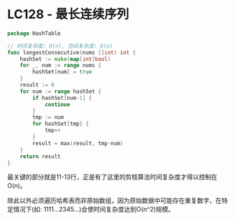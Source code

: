 # LC128 - 最长连续序列

```go title="LongestConsecutiveSequence.go" linenums="1" hl_lines="11-13"
package HashTable

// 时间复杂度: O(n), 空间复杂度: O(n)
func longestConsecutive(nums []int) int {
	hashSet := make(map[int]bool)
	for _, num := range nums {
		hashSet[num] = true
	}
	result := 0
	for num := range hashSet {
		if hashSet[num-1] {
			continue
		}
		tmp := num
		for hashSet[tmp] {
			tmp++
		}
		result = max(result, tmp-num)
	}
	return result
}
```

最关键的部分就是11-13行，正是有了这里的剪枝算法时间复杂度才得以控制在O(n)。

除此以外必须遍历哈希表而非原始数组，因为原始数据中可能存在重复数字，在特定情况下(如: 1111...2345...)会使时间复杂度达到O(n^2)规模。

